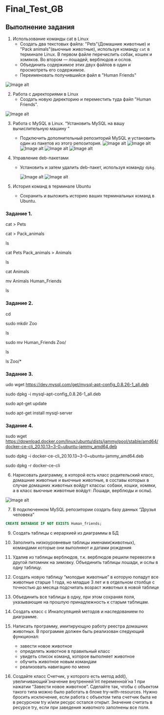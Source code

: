 # Final_Test_GB
## Выполнение задания
1. Использование команды cat в Linux
   - Создать два текстовых файла: "Pets"(Домашние животные) и "Pack animals"(вьючные животные), используя команду `cat` в терминале Linux. В первом файле перечислить собак, кошек и хомяков. Во втором — лошадей, верблюдов и ослов.
   - Объединить содержимое этих двух файлов в один и просмотреть его содержимое.
   - Переименовать получившийся файл в "Human Friends"
     
![Image alt](https://github.com/irinabassina/Final_Test_GB/blob/main/images/image01.png)

2. Работа с директориями в Linux
   - Создать новую директорию и переместить туда файл "Human Friends".

![Image alt](https://github.com/irinabassina/Final_Test_GB/blob/main/images/image02.png)
  
3. Работа с MySQL в Linux. “Установить MySQL на вашу вычислительную машину ”
   - Подключить дополнительный репозиторий MySQL и установить один из пакетов из этого репозитория.
     ![Image alt](https://github.com/irinabassina/Final_Test_GB/blob/main/images/image03.png)
     ![Image alt](https://github.com/irinabassina/Final_Test_GB/blob/main/images/image04.png)
     ![Image alt](https://github.com/irinabassina/Final_Test_GB/blob/main/images/image05.png)
     ![Image alt](https://github.com/irinabassina/Final_Test_GB/blob/main/images/image06.png)
     ![Image alt](https://github.com/irinabassina/Final_Test_GB/blob/main/images/image07.png)
     
4. Управление deb-пакетами
   - Установить и затем удалить deb-пакет, используя команду `dpkg`.
     
     ![Image alt](https://github.com/irinabassina/Final_Test_GB/blob/main/images/image08.png)
     ![Image alt](https://github.com/irinabassina/Final_Test_GB/blob/main/images/image09.png)
     
5. История команд в терминале Ubuntu
   - Сохранить и выложить историю ваших терминальных команд в Ubuntu.

### Задание 1.
cat > Pets

cat > Pack_animals

ls

cat Pets Pack_animals > Animals

ls

cat Animals

mv Animals Human_Friends

ls 

### Задание 2.
cd

sudo mkdir Zoo

ls

sudo mv Human_Friends Zoo/

ls

ls Zoo/*

### Задание 3.
udo wget https://dev.mysql.com/get/mysql-apt-config_0.8.26-1_all.deb  

sudo dpkg -i mysql-apt-config_0.8.26-1_all.deb    

sudo apt-get update    

sudo apt-get install mysql-server

### Задание 4.
sudo wget https://download.docker.com/linux/ubuntu/dists/jammy/pool/stable/amd64/docker-ce-cli_20.10.13~3-0~ubuntu-jammy_amd64.deb   

sudo dpkg -i docker-ce-cli_20.10.13~3-0~ubuntu-jammy_amd64.deb

sudo dpkg -r docker-ce-cli 

6. Нарисовать диаграмму, в которой есть класс родительский класс, домашние
животные и вьючные животные, в составы которых в случае домашних
животных войдут классы: собаки, кошки, хомяки, а в класс вьючные животные
войдут: Лошади, верблюды и ослы).

![Image alt](https://github.com/irinabassina/Final_Test_GB/blob/main/Diagram1.drawio.png)

7. В подключенном MySQL репозитории создать базу данных “Друзья
человека”
```sql
CREATE DATABASE IF NOT EXISTS Human_friends;
```
9. Создать таблицы с иерархией из диаграммы в БД
10. Заполнить низкоуровневые таблицы именами(животных), командами
которые они выполняют и датами рождения
11. Удалив из таблицы верблюдов, т.к. верблюдов решили перевезти в другой
питомник на зимовку. Объединить таблицы лошади, и ослы в одну таблицу.
12. Создать новую таблицу “молодые животные” в которую попадут все
животные старше 1 года, но младше 3 лет и в отдельном столбце с точностью
до месяца подсчитать возраст животных в новой таблице
13. Объединить все таблицы в одну, при этом сохраняя поля, указывающие на
прошлую принадлежность к старым таблицам.

14. Создать класс с Инкапсуляцией методов и наследованием по диаграмме.

15. Написать программу, имитирующую работу реестра домашних животных.
В программе должен быть реализован следующий функционал:

      - завести новое животное
      - определять животное в правильный класс
      - увидеть список команд, которое выполняет животное
      - обучить животное новым командам
      - реализовать навигацию по меню
        
16. Создайте класс Счетчик, у которого есть метод add(), увеличивающий̆
значение внутренней̆ int переменной̆ на 1 при нажатии “Завести новое
животное”. Сделайте так, чтобы с объектом такого типа можно было работать в
блоке try-with-resources. Нужно бросить исключение, если работа с объектом
типа счетчик была не в ресурсном try и/или ресурс остался открыт. Значение
считать в ресурсе try, если при заведения животного заполнены все поля.




